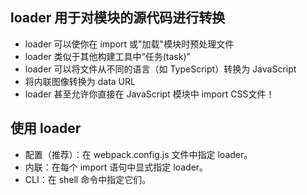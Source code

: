 ## loader 用于对模块的源代码进行转换
 * loader 可以使你在 import 或"加载"模块时预处理文件
 * loader 类似于其他构建工具中“任务(task)”
 * loader 可以将文件从不同的语言（如 TypeScript）转换为 JavaScript
 * 将内联图像转换为 data URL
 * loader 甚至允许你直接在 JavaScript 模块中 import CSS文件！

## 使用 loader 
* 配置（推荐）：在 webpack.config.js 文件中指定 loader。
* 内联：在每个 import 语句中显式指定 loader。
* CLI：在 shell 命令中指定它们。
